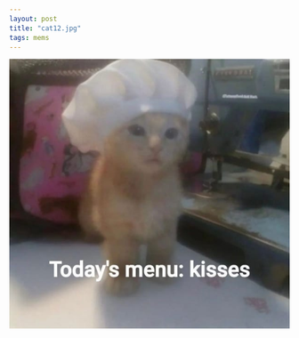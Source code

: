 ```yaml
---
layout: post
title: "cat12.jpg"
tags: mems
---
```


![Alt text](/assets/img/mems/cats/12.jpg "a title")
